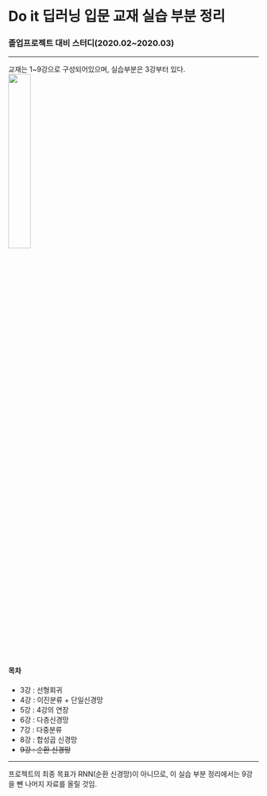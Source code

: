 # Do it 딥러닝 입문 교재 실습 부분 정리

### 졸업프로젝트 대비 스터디(2020.02~2020.03)

----------------

교재는 1~9강으로 구성되어있으며, 실습부분은 3강부터 있다.            
<img src="https://user-images.githubusercontent.com/47767202/77242961-8f3f7580-6c47-11ea-822e-1f329fb4d828.jpg" width="30%">



#### 목차

- 3강 : 선형회귀
- 4강 : 이진분류 + 단일신경망
- 5강 : 4강의 연장
- 6강 : 다층신경망
- 7강 : 다중분류
- 8강 : 합성곱 신경망
- ~~9강 : 순환 신경망~~

---------------

프로젝트의 최종 목표가 RNN(순환 신경망)이 아니므로,
이 실습 부분 정리에서는 9강을 뺀 나머지 자료를 올릴 것임.
